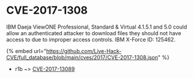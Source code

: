 # CVE-2017-1308

IBM Daeja ViewONE Professional, Standard & Virtual 4.1.5.1 and 5.0 could allow an authenticated attacker to download files they should not have access to due to improper access controls. IBM X-Force ID: 125462.

{% embed url="https://github.com/Live-Hack-CVE/full_database/blob/main/cves/2017/CVE-2017-1308.json" %}


* r1b ~> [CVE-2017-13089](https://www.alice-snow.ru/2017/database/cve-2017-1308/cve-2017-13089-r1b)